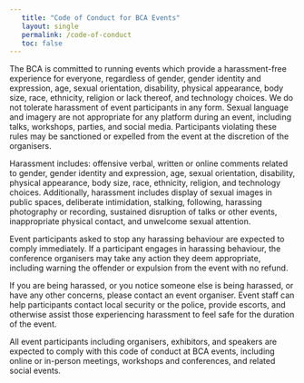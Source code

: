```yaml
---
   title: "Code of Conduct for BCA Events"
   layout: single
   permalink: /code-of-conduct
   toc: false
---
```



The BCA is committed to running events which provide a harassment-free experience for everyone, regardless of gender, gender identity and expression, age, sexual orientation, 
disability, physical appearance, body size, race, ethnicity, religion or lack thereof, and technology choices. We do not tolerate harassment of event participants in any form. 
Sexual language and imagery are not appropriate for any platform during an event, including talks, workshops, parties, and social media. Participants violating these rules may 
be sanctioned or expelled from the event at the discretion of the organisers.

Harassment includes: offensive verbal, written or online comments related to gender, gender identity and expression, age, sexual orientation, disability, physical appearance, 
body size, race, ethnicity, religion, and technology choices. Additionally, harassment includes display of sexual images in public spaces, deliberate intimidation, stalking, 
following, harassing photography or recording, sustained disruption of talks or other events, inappropriate physical contact, and unwelcome sexual attention.

Event participants asked to stop any harassing behaviour are expected to comply immediately. If a participant engages in harassing behaviour, the conference organisers may take
any action they deem appropriate, including warning the offender or expulsion from the event with no refund.

If you are being harassed, or you notice someone else is being harassed, or have any other concerns, please contact an event organiser. Event staff can help participants 
contact local security or the police, provide escorts, and otherwise assist those experiencing harassment to feel safe for the duration of the event.

All event participants including organisers, exhibitors, and speakers are expected to comply with this code of conduct at BCA events, including online or in-person meetings, 
workshops and conferences, and related social events.
